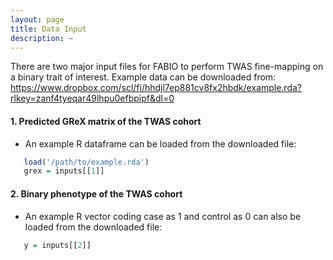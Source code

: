 ```yaml
---
layout: page
title: Data Input
description: ~
---
```

There are two major input files for FABIO to perform TWAS fine-mapping on a binary trait of interest. Example data can be downloaded from: https://www.dropbox.com/scl/fi/hhdjl7ep881cv8fx2hbdk/example.rda?rlkey=zanf4tyeqar49lhpu0efbpipf&dl=0
#### 1. Predicted GReX matrix of the TWAS cohort
  * An example R dataframe can be loaded from the downloaded file:
 ```r
    load('/path/to/example.rda')
    grex = inputs[[1]]
 ```
  
#### 2. Binary phenotype of the TWAS cohort
  * An example R vector coding case as 1 and control as 0 can also be loaded from the downloaded file:
 ```r
    y = inputs[[2]]
 ``` 
